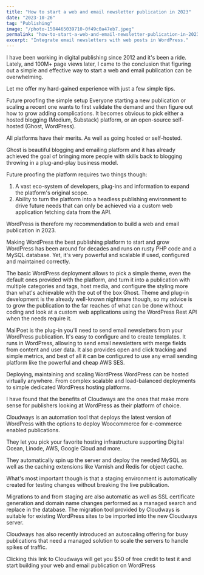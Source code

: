 ```yaml
---
title: "How to start a web and email newsletter publication in 2023"
date: "2023-10-26"
tag: "Publishing"
image: "/photo-1504465039710-0f49c0a47eb7.jpeg"
permalink: "how-to-start-a-web-and-email-newsletter-publication-in-2023"
excerpt: "Integrate email newsletters with web posts in WordPress."
---
```


I have been working in digital publishing since 2012 and it's been a ride. Lately, and 100M+ page views later, I came to the conclusion that figuring out a simple and effective way to start a web and email publication can be overwhelming.

Let me offer my hard-gained experience with just a few simple tips.

Future proofing the simple setup
Everyone starting a new publication or scaling a recent one wants to first validate the demand and then figure out how to grow adding complications. It becomes obvious to pick either a hosted blogging (Medium, Substack) platform, or an open-source self-hosted (Ghost, WordPress).

All platforms have their merits. As well as going hosted or self-hosted.

Ghost is beautiful blogging and emailing platform and it has already achieved the goal of bringing more people with skills back to blogging throwing in a plug-and-play business model.

Future proofing the platform requires two things though:
1. A vast eco-system of developers, plug-ins and information to expand the platform's original scope.
2. Ability to turn the platform into a headless publishing environment to drive future needs that can only be achieved via a custom web application fetching data from the API.

WordPress is therefore my recommendation to build a web and email publication in 2023.

Making WordPress the best publishing platform to start and grow
WordPress has been around for decades and runs on rusty PHP code and a MySQL database. Yet, it's very powerful and scalable if used, configured and maintained correctly.

The basic WordPress deployment allows to pick a simple theme, even the default ones provided with the platform, and turn it into a publication with multiple categories and tags, host media, and configure the styling more than what's achievable with the out of the box Ghost. Theme and plug-in development is the already well-known nightmare though, so my advice is to grow the publication to the far reaches of what can be done without coding and look at a custom web applications using the WordPress Rest API when the needs require it.

MailPoet is the plug-in you'll need to send email newsletters from your WordPress publication. It's easy to configure and to create templates. It runs in WordPress, allowing to send email newsletters with merge fields from content and user data. It also provides open and click tracking and simple metrics, and best of all it can be configured to use any email sending platform like the powerful and cheap AWS SES.

Deploying, maintaining and scaling WordPress
WordPress can be hosted virtually anywhere. From complex scalable and load-balanced deployments to simple dedicated WordPress hosting platforms.

I have found that the benefits of Cloudways are the ones that make more sense for publishers looking at WordPress as their platform of choice.

Cloudways is an automation tool that deploys the latest version of WordPress with the options to deploy Woocommerce for e-commerce enabled publications.

They let you pick your favorite hosting infrastructure supporting Digital Ocean, Linode, AWS, Google Cloud and more.

They automatically spin up the server and deploy the needed MySQL as well as the caching extensions like Varnish and Redis for object cache.

What's most important though is that a staging environment is automatically created for testing changes without breaking the live publication.

Migrations to and from staging are also automatic as well as SSL certificate generation and domain name changes performed as a managed search and replace in the database. The migration tool provided by Cloudways is suitable for existing WordPress sites to be imported into the new Cloudways server.

Cloudways has also recently introduced an autoscaling offering for busy publications that need a managed solution to scale the servers to handle spikes of traffic.

Clicking this link to Cloudways will get you $50 of free credit to test it and start building your web and email publication on WordPress